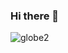 ### Hi there 👋
![globe2](https://user-images.githubusercontent.com/23284899/89610216-960a0600-d83f-11ea-8ba8-79d5053391a1.gif)
